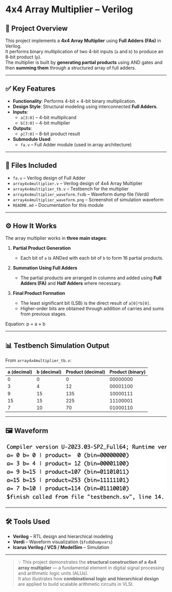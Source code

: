# 4x4 Array Multiplier – Verilog

## 🧠 Project Overview

This project implements a **4x4 Array Multiplier** using **Full Adders (FAs)** in Verilog.  
It performs binary multiplication of two 4-bit inputs (`a` and `b`) to produce an 8-bit product (`p`).  
The multiplier is built by **generating partial products** using AND gates and then **summing them** through a structured array of full adders.

---

## ✅ Key Features

- **Functionality**: Performs 4-bit × 4-bit binary multiplication.
- **Design Style**: Structural modeling using interconnected **Full Adders**.
- **Inputs**:
  - `a[3:0]` – 4-bit multiplicand
  - `b[3:0]` – 4-bit multiplier
- **Outputs**:
  - `p[7:0]` – 8-bit product result
- **Submodule Used**:
  - `fa.v` – Full Adder module (used in array architecture)

---

## 📂 Files Included

- `fa.v` – Verilog design of Full Adder  
- `array4x4multiplier.v` – Verilog design of 4x4 Array Multiplier  
- `array4x4multiplier_tb.v` – Testbench for the multiplier  
- `array4x4multiplier_waveform.fsdb` – Waveform dump file (Verdi)  
- `array4x4multiplier_waveform.png` – Screenshot of simulation waveform  
- `README.md` – Documentation for this module  

---

## ⚙️ How It Works

The array multiplier works in **three main stages**:

1. **Partial Product Generation**  
   - Each bit of `a` is ANDed with each bit of `b` to form 16 partial products.

2. **Summation Using Full Adders**  
   - The partial products are arranged in columns and added using **Full Adders (FA)** and **Half Adders** where necessary.

3. **Final Product Formation**  
   - The least significant bit (LSB) is the direct result of `a[0]*b[0]`.  
   - Higher-order bits are obtained through addition of carries and sums from previous stages.

Equation:  p = a × b

---

## 📊 Testbench Simulation Output

From `array4x4multiplier_tb.v`:

| a (decimal) | b (decimal) | Product (decimal) | Product (binary) |
|--------------|--------------|------------------|------------------|
| 0 | 0 | 0 | 00000000 |
| 3 | 4 | 12 | 00001100 |
| 9 | 15 | 135 | 10000111 |
| 15 | 15 | 225 | 11100001 |
| 7 | 10 | 70 | 01000110 |

---

## 🖼 Waveform

![4x4 Array Multiplier Waveform](array4x4multiplier_waveform.png)

---

## 🛠 Tools Used

- **Verilog** – RTL design and hierarchical modeling  
- **Verdi** – Waveform visualization (`$fsdbDumpvars`)  
- **Icarus Verilog / VCS / ModelSim** – Simulation  

---

> 💡 This project demonstrates the **structural construction of a 4x4 array multiplier** — a fundamental element in digital signal processing and arithmetic logic units (ALUs).  
It also illustrates how **combinational logic and hierarchical design** are applied to build scalable arithmetic circuits in VLSI.
